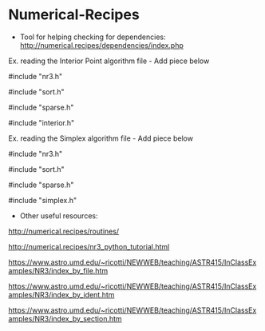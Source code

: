 # Numerical-Recipes

- Tool for helping checking for dependencies: http://numerical.recipes/dependencies/index.php

Ex. reading the Interior Point algorithm file - Add piece below

#include "nr3.h"

#include "sort.h"

#include "sparse.h"

#include "interior.h"

Ex. reading the Simplex algorithm file - Add piece below

#include "nr3.h"

#include "sort.h"

#include "sparse.h"

#include "simplex.h"

- Other useful resources:

http://numerical.recipes/routines/

http://numerical.recipes/nr3_python_tutorial.html

https://www.astro.umd.edu/~ricotti/NEWWEB/teaching/ASTR415/InClassExamples/NR3/index_by_file.htm

https://www.astro.umd.edu/~ricotti/NEWWEB/teaching/ASTR415/InClassExamples/NR3/index_by_ident.htm

https://www.astro.umd.edu/~ricotti/NEWWEB/teaching/ASTR415/InClassExamples/NR3/index_by_section.htm
